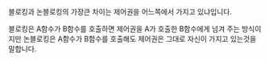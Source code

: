 블로킹과 논블로킹의 가장큰 차이는 제어권을 어느쪽에서 가지고 있냐입니다.

블로킹은 A함수가 B함수를 호출하면 제어권을 A가 호출한 B함수에게 넘겨 주는 방식이지만
논블로킹은 A함수가 B함수를 호출해도 제어권은 그대로 자신이 가지고 있는것을 말합니다.